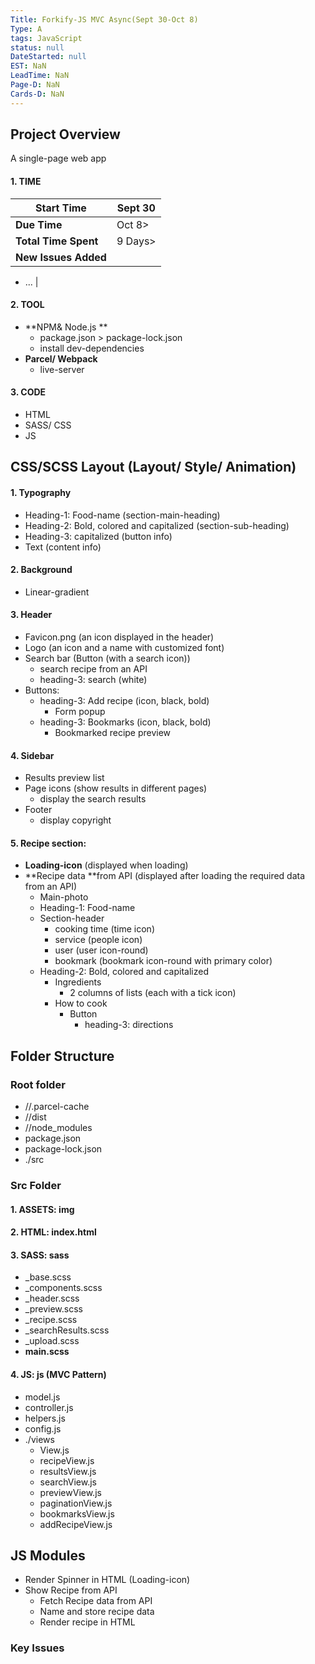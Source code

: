 ```yaml
---
Title: Forkify-JS MVC Async(Sept 30-Oct 8)
Type: A
tags: JavaScript
status: null
DateStarted: null
EST: NaN
LeadTime: NaN
Page-D: NaN
Cards-D: NaN
---
```


## Project Overview

A single-page web app

#### 1. TIME

| **Start Time**       | Sept 30 |
| -------------------- | ------- |
| **Due Time**         | Oct 8>  |
| **Total Time Spent** | 9 Days> |
| **New Issues Added** |

- ...
  |

#### 2. TOOL

- **NPM& Node.js **
  - package.json > package-lock.json
  - install dev-dependencies
- **Parcel/ Webpack**
  - live-server

#### 3. CODE

- HTML
- SASS/ CSS
- JS

## CSS/SCSS Layout (Layout/ Style/ Animation)

#### 1. Typography

- Heading-1: Food-name (section-main-heading)
- Heading-2: Bold, colored and capitalized (section-sub-heading)
- Heading-3: capitalized (button info)
- Text (content info)

#### 2. Background

- Linear-gradient

#### 3. Header

- Favicon.png (an icon displayed in the header)
- Logo (an icon and a name with customized font)
- Search bar (Button (with a search icon))
  - search recipe from an API
  - heading-3: search (white)
- Buttons:
  - heading-3: Add recipe (icon, black, bold)
    - Form popup
  - heading-3: Bookmarks (icon, black, bold)
    - Bookmarked recipe preview

#### 4. Sidebar

- Results preview list
- Page icons (show results in different pages)
  - display the search results
- Footer
  - display copyright

#### 5. Recipe section:

- **Loading-icon** (displayed when loading)
- **Recipe data **from API (displayed after loading the required data from an API)
  - Main-photo
  - Heading-1: Food-name
  - Section-header
    - cooking time (time icon)
    - service (people icon)
    - user (user icon-round)
    - bookmark (bookmark icon-round with primary color)
  - Heading-2: Bold, colored and capitalized
    - Ingredients
      - 2 columns of lists (each with a tick icon)
    - How to cook
      - Button
        - heading-3: directions

## Folder Structure

### Root folder

- //.parcel-cache
- //dist
- //node_modules
- package.json
- package-lock.json
- ./src

### Src Folder

#### 1. ASSETS: img

#### 2. HTML: index.html

#### 3. SASS: sass

- \_base.scss
- \_components.scss
- \_header.scss
- \_preview.scss
- \_recipe.scss
- \_searchResults.scss
- \_upload.scss
- **main.scss**

#### 4. JS: js (MVC Pattern)

- model.js
- controller.js
- helpers.js
- config.js
- ./views
  - View.js
  - recipeView.js
  - resultsView.js
  - searchView.js
  - previewView.js
  - paginationView.js
  - bookmarksView.js
  - addRecipeView.js

## JS Modules

- Render Spinner in HTML (Loading-icon)
- Show Recipe from API
  - Fetch Recipe data from API
  - Name and store recipe data
  - Render recipe in HTML

### Key Issues
